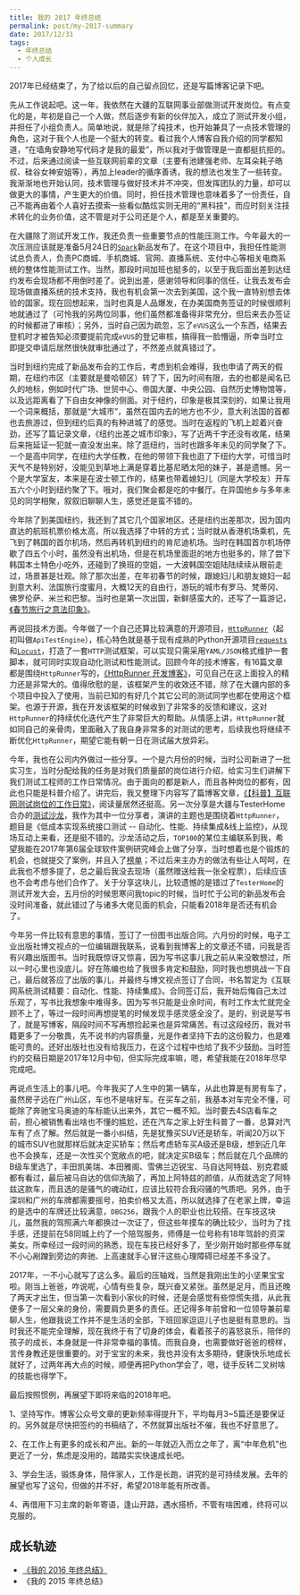 ```yaml
---
title: 我的 2017 年终总结
permalink: post/my-2017-summary
date: 2017/12/31
tags:
  - 年终总结
  - 个人成长
---
```


2017年已经结束了，为了给以后的自己留点回忆，还是写篇博客记录下吧。

先从工作说起吧。这一年，我依然在大疆的互联网事业部做测试开发岗位。有点变化的是，年初是自己一个人做，然后逐步有新的伙伴加入，成立了测试开发小组，并担任了小组负责人。简单地说，就是除了纯技术，也开始兼具了一点技术管理的角色，这对于我个人也是一个挺大的转变。看过我个人博客自我介绍的同学都知道，“在墙角安静地写代码才是我的最爱”，所以我对于做管理是一直都挺抗拒的。不过，后来通过阅读一些互联网前辈的文章（主要有池建强老师、左耳朵耗子皓叔、硅谷女神安姐等），再加上leader的循序善诱，我的想法也发生了一些转变。我渐渐地也开始认同，技术管理与做好技术并不冲突，但发挥团队的力量，却可以做更大的事情，产生更大的价值。同时，担任技术管理也意味着多了一份责任，自己不能再由着个人喜好去摸索一些看似酷炫实则无用的“黑科技”，而应时刻关注技术转化的业务价值，这不管是对于公司还是个人，都是至关重要的。

在大疆除了测试开发工作，我还负责一些重要节点的性能压测工作。今年最大的一次压测应该就是准备5月24日的[`Spark`](https://www.dji.com/products/spark?site=brandsite&from=nav)新品发布了。在这个项目中，我担任性能测试总负责人，负责PC商城、手机商城、官网、直播系统、支付中心等相关电商系统的整体性能测试工作。当然，那段时间加班也挺多的，以至于我后面出差到达纽约发布会现场都不用倒时差了。说到出差，感谢领导和同事的信任，让我去发布会现场做直播系统的技术支持，我也有机会第一次去到美国，这个我一直特别想去体验的国家。现在回想起来，当时也真是人品爆发，在办美国商务签证的时候很顺利地就通过了（可怜我的另两位同事，他们虽然都准备得非常充分，但后来去办签证的时候都进了审核）；另外，当时自己因为疏忽，忘了`eVUS`这么一个东西，结果去登机时才被告知必须要提前完成`eVUS`的登记审核，搞得我一脸懵逼，所幸当时立即提交申请后居然很快就审批通过了，不然差点就真错过了。

当时到纽约完成了新品发布会的工作后，考虑到机会难得，我也申请了两天的假期，在纽约市区（主要就是曼哈顿区）转了下，因为时间有限，去的也都是闻名已久的地标，例如时代广场、世贸中心、帝国大厦、中央公园、自然历史博物馆等，以及远距离看了下自由女神像的侧面。对于纽约，印象是极其深刻的，如果让我用一个词来概括，那就是“大城市”，虽然在国内去的地方也不少，意大利法国的首都也去旅游过，但到纽约后真的有种进城了的感觉。当时在返程的飞机上趁着兴奋劲，还写了篇记录文章，《纽约出差之城市印象》，写了近两千字还没有收尾，结果后来拖延证一犯就一直没发出来。除了逛纽约，当时也跟多年未见的同学聚了下。一个是高中同学，在纽约大学任教，在他的带领下我也逛了下纽约大学，可惜当时天气不是特别好，没能见到草地上满是穿着比基尼晒太阳的妹子，甚是遗憾。另一个是大学室友，本来是在波士顿工作的，结果也带着媳妇儿（同是大学校友）开车五六个小时到纽约聚了下。哦对，我们聚会都是吃的中餐厅。在异国他乡与多年未见的同学相聚，叙叙旧聊聊人生，感觉还是蛮不错的。

今年除了到美国纽约，我还到了其它几个国家地区。还是纽约出差那次，因为国内直达的航班机票价格太高，所以我选择了中转的方式；当时就从香港机场乘机，先飞到了韩国的首尔机场，然后再转机到纽约的肯尼迪机场。当时在韩国首尔机场停歇了四五个小时，虽然没有出机场，但是在机场里面逛的地方也挺多的，除了尝下韩国本土特色小吃外，还碰到了换班的空姐，一大波韩国空姐陆陆续续从眼前走过，场景甚是壮观。除了那次出差，在年初春节的时候，跟媳妇儿和朋友媳妇一起到意大利、法国旅行度蜜月，大概12天的自由行，游玩的城市有罗马、梵蒂冈、佛罗伦萨、米兰和巴黎。当时也是第一次出国，新鲜感蛮大的，还写了一篇游记，[《春节旅行之意法印象》](https://debugtalk.com/post/my-impression-on-italy-and-france/)。

再说回技术方面。今年做了一个自己还算比较满意的开源项目，[`HttpRunner`](https://github.com/HttpRunner/HttpRunner)（起初叫做`ApiTestEngine`），核心特色就是基于现有成熟的Python开源项目[`requests`](https://github.com/requests/requests)和[`Locust`](https://github.com/locustio/locust)，打造了一套`HTTP`测试框架，可以实现只需采用`YAML/JSON`格式维护一套脚本，就可同时实现自动化测试和性能测试。回顾今年的技术博客，有16篇文章都是围绕`HttpRunner`写的，[《HttpRunner 开发博客》](https://debugtalk.com/tags/HttpRunner/)，可见自己在这上面投入的精力还是非常大的。值得欣慰的是，该框架产生的收效还不错，除了在大疆内部的多个项目中投入了使用，当前已知的有好几个其它公司的测试同学也都在使用这个框架。也源于开源，我在开发该框架的时候收到了非常多的反馈和建议，这对`HttpRunner`的持续优化迭代产生了非常巨大的帮助。从情感上讲，`HttpRunner`就如同自己的亲骨肉，里面融入了我自身非常多的对测试的思考，后续我也将继续不断优化`HttpRunner`，期望它能有朝一日在测试届大放异彩。

今年，我也在公司内外做过一些分享。一个是六月份的时候，当时公司新进了一批实习生，当时分配给我的任务是对我们质量部的岗位进行介绍，给实习生们讲解下我们测试工程师的工作日常情况。由于面向的都是新人，而且各种岗位的都有，因此也只能是科普介绍了。讲完后，我又整理下内容写了篇博客文章，[《【科普】互联网测试岗位的工作日常》](https://debugtalk.com/post/introduction-to-testing-engineer-daily-work/)，阅读量居然还挺高。另一次分享是大疆与TesterHome合办的[测试沙龙](https://testerhome.com/topics/9755)，我作为其中一位分享者，演讲的主题也是围绕着`HttpRunner`，题目是《低成本实现系统接口测试 -- 自动化、性能、持续集成&线上监控》，从现场互动上来看，还是挺不错的。沙龙活动之后，`TOP100`的某位主编联系到我，希望我能在2017年第6届全球软件案例研究峰会上做了分享，当时想着也是个锻炼的机会，也就提交了案例，并且入了[榜单](http://www.top100summit.com/think/12686)；不过后来主办方的做法有些让人呵呵，在此我也不想多提了，总之最后我没去现场（虽然赠送给我一张全程票），后续应该也不会考虑与他们合作了。关于分享这块儿，比较遗憾的是错过了`TesterHome`的测试开发大会，五月份的时候思寒问我topic的时候，当时忙于公司的新品发布会没时间准备，就此错过了与诸多大佬见面的机会，只能看2018年是否还有机会了。

今年另一件比较有意思的事情，签订了一份图书出版合同。六月份的时候，电子工业出版社博文视点的一位编辑跟我联系，说看到我博客上的文章还不错，问我是否有兴趣出版图书。当时我既惊讶又惊喜，因为写书这事儿我之前从来没敢想过，所以一时心里也没底儿。好在陈编也给了我很多肯定和鼓励，同时我也想挑战一下自己，最后就答应了出版的事儿，并最终与博文视点签订了合同，书名暂定为《互联网系统测试精要：自动化、性能、持续集成》。合同签订后，我开始后悔自己太过乐观了，写书比我想象中难得多。因为写书只能是业余时间，有时工作太忙就完全顾不上了，等过一段时间再想提笔的时候发现手感灵感全没了。是的，别说是写书了，就是写博客，隔段时间不写再想捡起来也是异常痛苦。有过这段经历，我对书籍更多了一分敬畏，先不说书的内容质量，光是作者坚持下去的这份毅力，也是难能可贵的。还好出版社也没有给我压力，在这个过程中也给了我不少鼓励。当时签约的交稿日期是2017年12月中旬，但实际完成率嘛，嗯，希望我能在2018年尽早完成吧。

再说点生活上的事儿吧。今年我买了人生中的第一辆车，从此也算是有房有车了，虽然房子远在广州山区，车也不是啥好车。在买车之前，我基本对车完全不懂，可能除了奔驰宝马奥迪的车标能认出来外，其它一概不知。当时要去4S店看车之前，担心被销售看出啥也不懂的尴尬，还在汽车之家上好生科普了一番，总算对汽车有了点了解。然后就是一番小纠结，先是犹豫买SUV还是轿车，听闻20万以下的城市SUV也就那样后就决定买轿车；然后考虑轿车买A级还是B级，想到近几年也不会换车，还是一次性买个宽敞点的吧，就决定买B级车；然后就在几个品牌的B级车里选了，丰田凯美瑞、本田雅阁、雪佛兰迈锐宝、马自达阿特兹、别克君威都有看过，最后被马自达的信仰洗脑了，再加上阿特兹的颜值，从而就选定了阿特兹这款车，而且选的是骚气的魂动红，应该比较符合我闷骚的气质吧。另外，由于深圳和广州的车牌都需要摇号，拍卖价格又太高，所以就选择了在老家上牌，幸运的是选中的车牌还比较满意，`DBG256`，跟我个人的职业也比较搭。在车技这块儿，虽然我的驾照满六年都换过一次证了，但这些年摸车的确比较少，当时为了找手感，还提前在58同城上约了一个陪驾服务，师傅是一位号称有18年驾龄的资深美女。所幸经过一段时间的熟悉，现在车技已经好多了，至少刚开始时那些停车就不小心剐蹭到旁边的奔驰、上高速就手心冒汗这些心理障碍已经差不多没了。

2017年，一不小心就写了这么多。最后的压轴戏，当然是我刚出生的小坚果宝宝啦。刚当上爸爸，咋说呢，心情有些复杂，既兴奋又紧张。虽然是足月，而且还晚了两天才出生，但当第一次看到小家伙的时候，还是会感觉有些惊慌失措，从此我便多了一层父亲的身份，需要肩负更多的责任。还记得多年前曾和一位领导兼前辈聊人生，他跟我说工作并不是生活的全部，下班回家逗逗儿子也是挺有意思的。当时我还不能完全理解，现在我终于有了切身的体会，看着孩子的喜怒哀乐，陪伴的孩子的成长，本身就是一件非常幸福的事情。而我自身，也需要做好爸爸的榜样，言传身教还是很重要的。对于宝宝的未来，我也并没有太多期待，健康快乐地成长就好了，过两年再大点的时候，顺便再把Python学会了，嗯，徒手反转二叉树啥的技能也得学下。

最后按照惯例，再展望下即将来临的2018年吧。

1、坚持写作。博客公众号文章的更新频率得提升下，平均每月3~5篇还是要保证的。另外就是尽快把签约的书稿结了，不然就算出版社不催，我也不好意思了。

2、在工作上有更多的成长和产出。新的一年就迈入而立之年了，离“中年危机”也更近了一分，焦虑是没用的，踏踏实实快速成长吧。

3、学会生活，锻炼身体，陪伴家人，工作是长跑，讲究的是可持续发展。去年的展望也写了这句，但做的并不好，希望2018年能有所改善。

4、再借用下习主席的新年寄语，逢山开路，遇水搭桥，不管有啥困难，终将可以克服的。


## 成长轨迹

- [《我的 2016 年终总结》](https://debugtalk.com/post/my-2016-summary/)
- 《我的 2015 年终总结》
